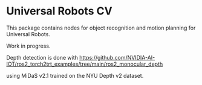 # Universal Robots CV

This package contains nodes for object recognition and motion planning for Universal Robots.

Work in progress.

Depth detection is done with https://github.com/NVIDIA-AI-IOT/ros2_torch2trt_examples/tree/main/ros2_monocular_depth 

using MiDaS v2.1 trained on the NYU Depth v2 dataset.

